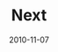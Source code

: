 ---
layout: message
category: message
series: "Game Change"
title: "Next"
date: 2010-11-07
program-description: "Game Change&#58; Next (Program)"
program: "http://www.crossroads.net/players/media/hq/11_06-07_10Program.pdf"
program-title: "Game Change&#58; Next (Program)"
video-description: "Brian Tome talks about the opportunity that is before us."
video-title: "Game Change - Next"
video: "https://s3.amazonaws.com/crossroadsvideomessages/gamechange05.mp4"
video-poster: "https://www.crossroads.net/uploadedfiles/gamechange05_still.jpg"
audio-description: "Brian Tome talks about the opportunity that is before us."
audio: "http://s3.amazonaws.com/crossroadsaudiomessages/gamechange05.mp3"
audio-title: "Game Change - Next"
audio-duration: "47:28"
---